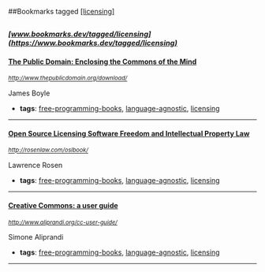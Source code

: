 ##Bookmarks tagged [[licensing]](https://www.bookmarks.dev?q=[licensing])

_<sup><sup>[www.bookmarks.dev/tagged/licensing](https://www.bookmarks.dev/tagged/licensing)</sup></sup>_
---
#### [The Public Domain: Enclosing the Commons of the Mind](http://www.thepublicdomain.org/download/)
_<sup>http://www.thepublicdomain.org/download/</sup>_

James Boyle
* **tags**: [free-programming-books](../tagged/free-programming-books.md), [language-agnostic](../tagged/language-agnostic.md), [licensing](../tagged/licensing.md)
---
#### [Open Source Licensing Software Freedom and Intellectual Property Law](http://rosenlaw.com/oslbook/)
_<sup>http://rosenlaw.com/oslbook/</sup>_

Lawrence Rosen
* **tags**: [free-programming-books](../tagged/free-programming-books.md), [language-agnostic](../tagged/language-agnostic.md), [licensing](../tagged/licensing.md)
---
#### [Creative Commons: a user guide](http://www.aliprandi.org/cc-user-guide/)
_<sup>http://www.aliprandi.org/cc-user-guide/</sup>_

Simone Aliprandi
* **tags**: [free-programming-books](../tagged/free-programming-books.md), [language-agnostic](../tagged/language-agnostic.md), [licensing](../tagged/licensing.md)
---
